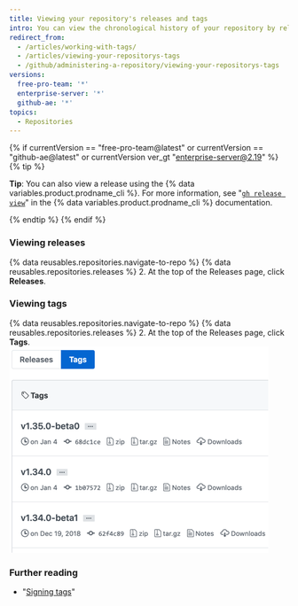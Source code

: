 ```yaml
---
title: Viewing your repository's releases and tags
intro: You can view the chronological history of your repository by release name or tag version number.
redirect_from:
  - /articles/working-with-tags/
  - /articles/viewing-your-repositorys-tags
  - /github/administering-a-repository/viewing-your-repositorys-tags
versions:
  free-pro-team: '*'
  enterprise-server: '*'
  github-ae: '*'
topics:
  - Repositories
---
```


{% if currentVersion == "free-pro-team@latest" or currentVersion == "github-ae@latest" or currentVersion ver_gt "enterprise-server@2.19" %}
{% tip %}

**Tip**: You can also view a release using the {% data variables.product.prodname_cli %}. For more information, see "[`gh release view`](https://cli.github.com/manual/gh_release_view)" in the {% data variables.product.prodname_cli %} documentation.

{% endtip %}
{% endif %}

### Viewing releases

{% data reusables.repositories.navigate-to-repo %}
{% data reusables.repositories.releases %}
2. At the top of the Releases page, click **Releases**.

### Viewing tags

{% data reusables.repositories.navigate-to-repo %}
{% data reusables.repositories.releases %}
2. At the top of the Releases page, click **Tags**.
![Tags page](/assets/images/help/releases/tags-list.png)

### Further reading

- "[Signing tags](/articles/signing-tags)"
